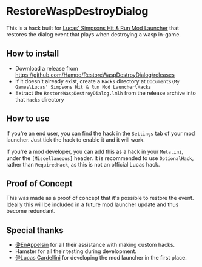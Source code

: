# RestoreWaspDestroyDialog

This is a hack built for [Lucas' Simpsons Hit & Run Mod Launcher](https://modbakery.donutteam.com/releases/view/6) that restores the dialog event that plays when destroying a wasp in-game.

## How to install

- Download a release from https://github.com/Hampo/RestoreWaspDestroyDialog/releases
- If it doesn't already exist, create a `Hacks` directory at `Documents\My Games\Lucas' Simpsons Hit & Run Mod Launcher\Hacks`
- Extract the `RestoreWaspDestroyDialog.lmlh` from the release archive into that `Hacks` directory

## How to use

If you're an end user, you can find the hack in the `Settings` tab of your mod launcher. Just tick the hack to enable it and it will work.

If you're a mod developer, you can add this as a hack in your `Meta.ini`, under the `[Miscellaneous]` header.
It is recommended to use `OptionalHack`, rather than `RequiredHack`, as this is not an official Lucas hack.

## Proof of Concept

This was made as a proof of concept that it's possible to restore the event. Ideally this will be included in a future mod launcher update and thus become redundant.


## Special thanks

- [@EnAppelsin](https://github.com/EnAppelsin) for all their assistance with making custom hacks.
- Hamster for all their testing during development.
- [@Lucas Cardellini](https://github.com/lucasc190) for developing the mod launcher in the first place.